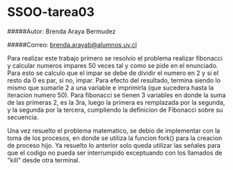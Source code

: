 # SSOO-tarea03
#####Autor: Brenda Araya Bermudez 


#####Correo: brenda.arayab@alumnos.uv.cl



Para realizar este trabajo primero se resolvio el problema realizar fibonacci y calcular numeros impares 50 veces tal y como se pide en el enunciado. Para esto se calculo que el impar se debe de dividir el numero en 2 y si el resto da 0 es par, si no, impar. Para efecto del resultado, termina siendo lo mismo que sumarle 2 a una variable e imprimirla (que sucedera hasta la iteracion numero 50).
Para fibonacci se tienen 3 variables en donde la suma de las primeras 2, es la 3ra, luego la primera es remplazada por la segunda, y la segunda por la tercera, cumpliendo la definicion de Fibonacci sobre su secuencia.

Una vez resuelto el problema matematico, se debio de implementar con la toma de los procesos, en donde se utiliza la funcion fork() para la creacion de proceso hijo. Ya resuelto lo anterior solo queda utilizar las señales para que el codigo no pueda ser interrumpido exceptuando con los llamados de "kill" desde otra terminal.
